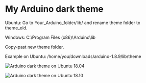# My Arduino dark theme

Ubuntu:
Go to Your_Arduino_folder/lib/ and rename theme folder to theme_old.

Windows: 
C:\Program Files (x86)\Arduino\lib

Copy-past new theme folder.

Example on Ubuntu: /home/you/downloads/arduino-1.8.9/lib/theme

![Arduino dark theme on Ubuntu 18.04](https://github.com/taunoe/arduino-dark-theme/blob/master/screenshots/arduino%20dark%20theme%20on%20ubuntu%2018.04.png)

![Arduino dark theme on Ubuntu 18.10](https://github.com/taunoe/arduino-dark-theme/blob/master/screenshots/arduino_dark_theme_on_ubuntu_18.10.png)
